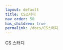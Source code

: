 ```yaml
---
layout: default
title: CS스터디
nav_order: 50
has_children: true
permalink: /docs/CS스터디
---
```


CS 스터디